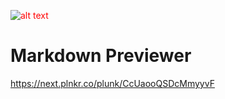 <div style='color:red'>

![alt text]( https://d33wubrfki0l68.cloudfront.net/399edfbd56860a94d3c5654ba51019817bf01495/d8901/img/freecodecamp.png "freecodecamp")

</div>

# Markdown Previewer

https://next.plnkr.co/plunk/CcUaooQSDcMmyyvF

